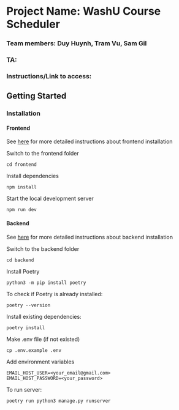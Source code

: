 # Project Name: WashU Course Scheduler

### Team members: Duy Huynh, Tram Vu, Sam Gil

### TA: <Insert Here>

### Instructions/Link to access: <insert here>

## Getting Started

### Installation

#### Frontend

See [here](./frontend/README.md) for more detailed instructions about frontend installation

Switch to the frontend folder
```
cd frontend
```

Install dependencies
```
npm install
```

Start the local development server
```
npm run dev
```


#### Backend
See [here](./backend/README.md) for more detailed instructions about backend installation

Switch to the backend folder
```
cd backend
```

Install Poetry
```
python3 -m pip install poetry
```

To check if Poetry is already installed:

```
poetry --version
```

Install existing dependencies:
```
poetry install
```

Make .env file (if not existed)
```
cp .env.example .env
```

Add environment variables
```
EMAIL_HOST_USER=<your_email@gmail.com>
EMAIL_HOST_PASSWORD=<your_password>
```

To run server:
```
poetry run python3 manage.py runserver
```

